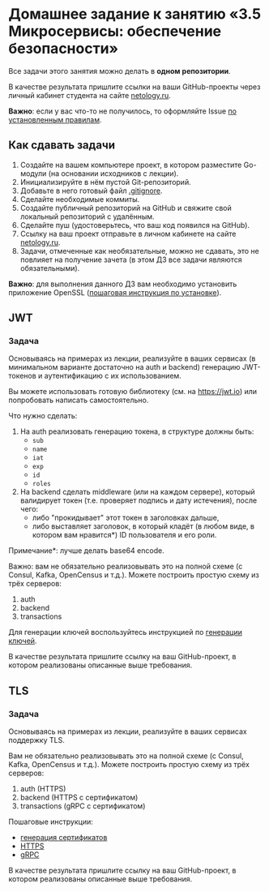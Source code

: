 # Домашнее задание к занятию «3.5 Микросервисы: обеспечение безопасности»

Все задачи этого занятия можно делать в **одном репозитории**.

В качестве результата пришлите ссылки на ваши GitHub-проекты через личный кабинет студента на сайте [netology.ru](https://netology.ru).

**Важно**: если у вас что-то не получилось, то оформляйте Issue [по установленным правилам](../report-requirements.md).

## Как сдавать задачи

1. Создайте на вашем компьютере проект, в котором разместите Go-модули (на основании исходников с лекции).
1. Инициализируйте в нём пустой Git-репозиторий.
1. Добавьте в него готовый файл [.gitignore](../.gitignore).
1. Сделайте необходимые коммиты.
1. Создайте публичный репозиторий на GitHub и свяжите свой локальный репозиторий с удалённым.
1. Сделайте пуш (удостоверьтесь, что ваш код появился на GitHub).
1. Ссылку на ваш проект отправьте в личном кабинете на сайте [netology.ru](https://netology.ru).
1. Задачи, отмеченные как необязательные, можно не сдавать, это не повлияет на получение зачета (в этом ДЗ все задачи являются обязательными).

**Важно**: для выполнения данного ДЗ вам необходимо установить приложение OpenSSL ([пошаговая инструкция по установке](openssl.md)).

## JWT

### Задача

Основываясь на примерах из лекции, реализуйте в ваших сервисах (в минимальном варианте достаточно на auth и backend) генерацию JWT-токенов и аутентификацию с их использованием.

Вы можете использовать готовую библиотеку (см. на https://jwt.io) или попробовать написать самостоятельно.

Что нужно сделать:
1. На auth реализовать генерацию токена, в структуре должны быть:
    * `sub`
    * `name`
    * `iat`
    * `exp`
    * `id`
    * `roles`
1. На backend сделать middleware (или на каждом сервере), который валидирует токен (т.е. проверяет подпись и дату истечения), после чего:
    * либо "прокидывает" этот токен в заголовках дальше,
    * либо выставляет заголовок, в который кладёт (в любом виде, в котором вам нравится*) ID пользователя и его роли.

Примечание*: лучше делать base64 encode.

Важно: вам не обязательно реализовывать это на полной схеме (с Consul, Kafka, OpenCensus и т.д.). Можете построить простую схему из трёх серверов:
1. auth
1. backend
1. transactions

Для генерации ключей воспользуйтесь инструкцией по [генерации ключей](keypair.md).

В качестве результата пришлите ссылку на ваш GitHub-проект, в котором реализованы описанные выше требования.

## TLS

### Задача

Основываясь на примерах из лекции, реализуйте в ваших сервисах поддержку TLS.

Вам не обязательно реализовывать это на полной схеме (с Consul, Kafka, OpenCensus и т.д.). Можете построить простую схему из трёх серверов:
1. auth (HTTPS)
1. backend (HTTPS с сертификатом)
1. transactions (gRPC с сертификатом)

Пошаговые инструкции:
* [генерация сертификатов](certificates.md)
* [HTTPS](https.md)
* [gRPC](grpc.md)

В качестве результата пришлите ссылку на ваш GitHub-проект, в котором реализованы описанные выше требования.
